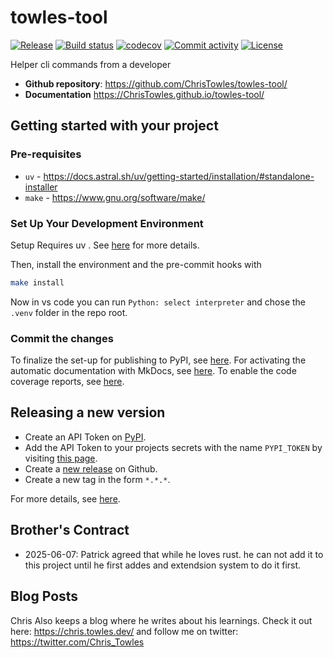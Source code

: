 # towles-tool

[![Release](https://img.shields.io/github/v/release/ChrisTowles/towles-tool)](https://img.shields.io/github/v/release/ChrisTowles/towles-tool)
[![Build status](https://img.shields.io/github/actions/workflow/status/ChrisTowles/towles-tool/main.yml?branch=main)](https://github.com/ChrisTowles/towles-tool/actions/workflows/main.yml?query=branch%3Amain)
[![codecov](https://codecov.io/gh/ChrisTowles/towles-tool/branch/main/graph/badge.svg)](https://codecov.io/gh/ChrisTowles/towles-tool)
[![Commit activity](https://img.shields.io/github/commit-activity/m/ChrisTowles/towles-tool)](https://img.shields.io/github/commit-activity/m/ChrisTowles/towles-tool)
[![License](https://img.shields.io/github/license/ChrisTowles/towles-tool)](https://img.shields.io/github/license/ChrisTowles/towles-tool)

Helper cli commands from a developer

- **Github repository**: <https://github.com/ChrisTowles/towles-tool/>
- **Documentation** <https://ChrisTowles.github.io/towles-tool/>

## Getting started with your project


### Pre-requisites

- `uv` - https://docs.astral.sh/uv/getting-started/installation/#standalone-installer
- `make` - https://www.gnu.org/software/make/

### Set Up Your Development Environment

Setup Requires uv . See [here](https://fpgmaas.github.io/cookiecutter-uv/getting-started/#set-up-your-development-environment) for more details.

Then, install the environment and the pre-commit hooks with

```bash
make install
```

Now in vs code you can run `Python: select interpreter` and chose the `.venv` folder in the repo root.


### Commit the changes

To finalize the set-up for publishing to PyPI, see [here](https://fpgmaas.github.io/cookiecutter-uv/features/publishing/#set-up-for-pypi).
For activating the automatic documentation with MkDocs, see [here](https://fpgmaas.github.io/cookiecutter-uv/features/mkdocs/#enabling-the-documentation-on-github).
To enable the code coverage reports, see [here](https://fpgmaas.github.io/cookiecutter-uv/features/codecov/).

## Releasing a new version

- Create an API Token on [PyPI](https://pypi.org/).
- Add the API Token to your projects secrets with the name `PYPI_TOKEN` by visiting [this page](https://github.com/ChrisTowles/towles-tool/settings/secrets/actions/new).
- Create a [new release](https://github.com/ChrisTowles/towles-tool/releases/new) on Github.
- Create a new tag in the form `*.*.*`.

For more details, see [here](https://fpgmaas.github.io/cookiecutter-uv/features/cicd/#how-to-trigger-a-release).

## Brother's Contract

- 2025-06-07: Patrick agreed that while he loves rust. he can not add it to this project until he first addes and extendsion system to do it first.


## Blog Posts

Chris Also keeps a blog where he writes about his learnings. Check it out here: https://chris.towles.dev/ and follow me on twitter: https://twitter.com/Chris_Towles
